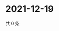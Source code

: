 # 2021-12-19

共 0 条

<!-- BEGIN WEIBO -->
<!-- 最后更新时间 Sun Dec 19 2021 20:23:58 GMT+0800 (China Standard Time) -->

<!-- END WEIBO -->
